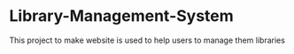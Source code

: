 # Library-Management-System
This project to make website is used to help users to manage them libraries
